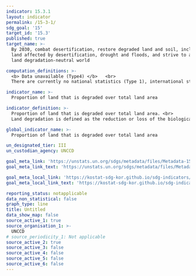 ```yaml
---
indicator: 15.3.1
layout: indicator
permalink: /15-3-1/
sdg_goal: '15'
target_id: '15.3'
published: true
target_name: >-
  By 2030, combat desertification, restore degraded land and soil, including
  land affected by desertification, drought and floods, and strive to achieve a
  land degradation-neutral world

computation_definitions: >-
  <b> Data unavailable (Type4) </b>   <br>
  There are currently no national statistics (Type 1), international statistics (Type 2), or alternative national statistics (Type 3) available. The Data of Type 1, type 2, or type 3 can be also included in case of temporary unavailability.

indicator_name: >-
  Proportion of land that is degraded over total land area

indicator_definition: >-
  Proportion of land that is degraded over total land area. <br>
  Land degradation is defined as the reduction or loss of the biological or economic productivity and complexity of rain fed cropland, irrigated cropland, or range, pasture, forest and woodlands resulting from human activities.

global_indicator_name: >-
  Proportion of land that is degraded over total land area

un_designated_tier: III
un_custodian_agency: UNCCD

goal_meta_link: 'https://unstats.un.org/sdgs/metadata/files/Metadata-15-03-01.pdf'
goal_meta_link_text: 'https://unstats.un.org/sdgs/metadata/files/Metadata-15-03-01.pdf'

goal_meta_local_link: 'https://kostat-sdg-kor.github.io/sdg-indicators/public/data/Metadata-15-03-01_ENG.pdf'
goal_meta_local_link_text: 'https://kostat-sdg-kor.github.io/sdg-indicators/public/data/Metadata-15-03-01_ENG.pdf'

reporting_status: notapplicable
data_non_statistical: false
graph_type: line
title: Untitled
data_show_map: false
source_active_1: true
source_organisation_1: >-
  UNCCD
# source_periodicity_1: Not applicable
source_active_2: true
source_active_3: false
source_active_4: false
source_active_5: false
source_active_6: false
---
```

